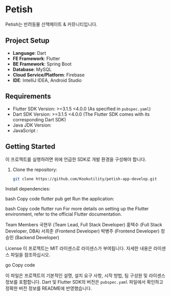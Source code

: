 # Petish

Petish는 반려동물 산책메이트 & 커뮤니티입니다.

## Project Setup

- **Language**: Dart
- **FE Framework**: Flutter
- **BE Framework**: Spring Boot
- **Database**: MySQL
- **Cloud Service/Platform**: Firebase
- **IDE**: IntelliJ IDEA, Android Studio

## Requirements

- Flutter SDK Version: >=3.1.5 <4.0.0 (As specified in `pubspec.yaml`)
- Dart SDK Version: >=3.1.5 <4.0.0 (The Flutter SDK comes with its corresponding Dart SDK)
- Java JDK Version:
- JavaScript :

## Getting Started

이 프로젝트를 실행하려면 위에 언급한 SDK로 개발 환경을 구성해야 합니다.

1. Clone the repository:

   ```bash
   git clone https://github.com/Kookutility/petish-app-develop.git
Install dependencies:

bash
Copy code
flutter pub get
Run the application:

bash
Copy code
flutter run
For more details on setting up the Flutter environment, refer to the official Flutter documentation.

Team Members
국현우 (Team Lead, Full Stack Developer)
홍택수 (Full Stack Developer, DBA)
서희준 (Frontend Developer)
박병주 (Frontend Developer)
정승민 (Backend Developer)


License
이 프로젝트는 MIT 라이센스로 라이센스가 부여됩니다. 자세한 내용은 라이센스 파일을 참조하십시오.

go
Copy code

이 파일은 프로젝트의 기본적인 설명, 설치 요구 사항, 시작 방법, 팀 구성원 및 라이센스 정보를 포함합니다. Dart 및 Flutter SDK의 버전은 `pubspec.yaml` 파일에서 확인하고 정확한 버전 정보를 README에 반영했습니다.